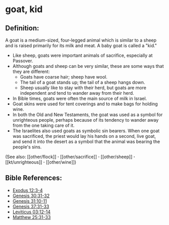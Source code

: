# goat, kid #

## Definition: ##

A goat is a medium-sized, four-legged animal which is similar to a sheep and is raised primarily for its milk and meat. A baby goat is called a "kid."

* Like sheep, goats were important animals of sacrifice, especially at Passover.
* Although goats and sheep can be very similar, these are some ways that they are different:
   * Goats have coarse hair; sheep have wool.
   * The tail of a goat stands up; the tail of a sheep hangs down.
   * Sheep usually like to stay with their herd, but goats are more independent and tend to wander away from their herd.
* In Bible times, goats were often the main source of milk in Israel.
* Goat skins were used for tent coverings and to make bags for holding wine.
* In both the Old and New Testaments, the goat was used as a symbol for unrighteous people, perhaps because of its tendency to wander away from the one taking care of it.
* The Israelites also used goats as symbolic sin bearers. When one goat was sacrificed, the priest would lay his hands on a second, live goat, and send it into the desert as a symbol that the animal was bearing the people's sins.

(See also: [[other/flock]] **·** [[other/sacrifice]] **·** [[other/sheep]] **·** [[kt/unrighteous]] **·** [[other/wine]])

## Bible References: ##

* [Exodus 12:3-4](en/tn/exo/help/12/03)
* [Genesis 30:31-32](en/tn/gen/help/30/31)
* [Genesis 31:10-11](en/tn/gen/help/31/10)
* [Genesis 37:31-33](en/tn/gen/help/37/31)
* [Leviticus 03:12-14](en/tn/lev/help/03/12)
* [Matthew 25:31-33](en/tn/mat/help/25/31)